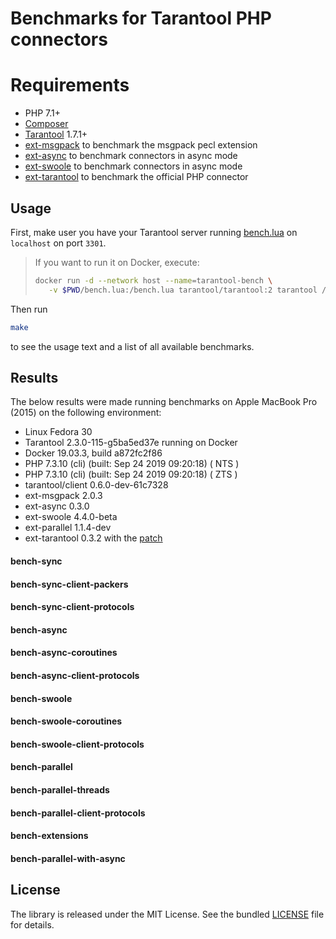 # Benchmarks for Tarantool PHP connectors

# Requirements

 * PHP 7.1+
 * [Composer](https://getcomposer.org/)
 * [Tarantool](https://www.tarantool.io/) 1.7.1+
 * [ext-msgpack](https://github.com/msgpack/msgpack-php) to benchmark the msgpack pecl extension
 * [ext-async](https://github.com/dreamsxin/ext-async) to benchmark connectors in async mode
 * [ext-swoole]([https://github.com/swoole/swoole-src) to benchmark connectors in async mode
 * [ext-tarantool]([https://github.com/tarantool/tarantool-php) to benchmark the official PHP connector


## Usage

First, make user you have your Tarantool server running [bench.lua](bench.lua) on `localhost` on port `3301`.

> If you want to run it on Docker, execute:
>
> ```bash
> docker run -d --network host --name=tarantool-bench \
>    -v $PWD/bench.lua:/bench.lua tarantool/tarantool:2 tarantool /bench.lua
> ```

Then run

```bash
make
```

to see the usage text and a list of all available benchmarks.


## Results

The below results were made running benchmarks on Apple MacBook Pro (2015) on the following environment: 

 * Linux Fedora 30
 * Tarantool 2.3.0-115-g5ba5ed37e running on Docker
 * Docker 19.03.3, build a872fc2f86
 * PHP 7.3.10 (cli) (built: Sep 24 2019 09:20:18) ( NTS )
 * PHP 7.3.10 (cli) (built: Sep 24 2019 09:20:18) ( ZTS )
 * tarantool/client 0.6.0-dev-61c7328
 * ext-msgpack 2.0.3
 * ext-async 0.3.0
 * ext-swoole 4.4.0-beta
 * ext-parallel 1.1.4-dev
 * ext-tarantool 0.3.2 with the [patch](https://github.com/tarantool/tarantool-php/pull/148/files) 

#### bench-sync
#### bench-sync-client-packers
#### bench-sync-client-protocols
#### bench-async
#### bench-async-coroutines
#### bench-async-client-protocols
#### bench-swoole
#### bench-swoole-coroutines
#### bench-swoole-client-protocols
#### bench-parallel
#### bench-parallel-threads
#### bench-parallel-client-protocols
#### bench-extensions
#### bench-parallel-with-async


## License

The library is released under the MIT License. See the bundled [LICENSE](LICENSE) file for details.
